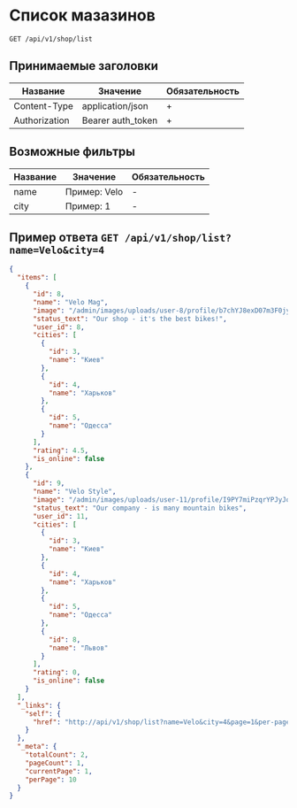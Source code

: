 Список мазазинов
==============================

`GET /api/v1/shop/list`

## Принимаемые заголовки

| Название           | Значение             | Обязательность |
|--------------------|----------------------|----------------|
| Content-Type       | application/json     | +              |
| Authorization      | Bearer auth_token    | +              |


## Возможные фильтры

| Название           | Значение             | Обязательность |
|--------------------|----------------------|----------------|
| name               | Пример: Velo         | -              |
| city               | Пример: 1            | -              |

Пример ответа `GET /api/v1/shop/list?name=Velo&city=4`
-----------------------------------------------------------

```json
{
  "items": [
    {
      "id": 8,
      "name": "Velo Mag",
      "image": "/admin/images/uploads/user-8/profile/b7chYJ8exD07m3F0jyzj7MpvSP-hZcLu.jpg",
      "status_text": "Our shop - it's the best bikes!",
      "user_id": 8,
      "cities": [
        {
          "id": 3,
          "name": "Киев"
        },
        {
          "id": 4,
          "name": "Харьков"
        },
        {
          "id": 5,
          "name": "Одесса"
        }
      ],
      "rating": 4.5,
      "is_online": false
    },
    {
      "id": 9,
      "name": "Velo Style",
      "image": "/admin/images/uploads/user-11/profile/I9PY7miPzqrYPJyJoCzgqH8bLk1b5jiM.jpg",
      "status_text": "Our company - is many mountain bikes",
      "user_id": 11,
      "cities": [
        {
          "id": 3,
          "name": "Киев"
        },
        {
          "id": 4,
          "name": "Харьков"
        },
        {
          "id": 5,
          "name": "Одесса"
        },
        {
          "id": 8,
          "name": "Львов"
        }
      ],
      "rating": 0,
      "is_online": false
    }
  ],
  "_links": {
    "self": {
      "href": "http://api/v1/shop/list?name=Velo&city=4&page=1&per-page=10"
    }
  },
  "_meta": {
    "totalCount": 2,
    "pageCount": 1,
    "currentPage": 1,
    "perPage": 10
  }
}
```